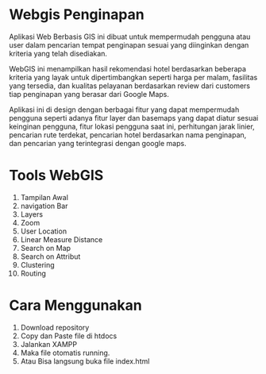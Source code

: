 # Webgis Penginapan

Aplikasi Web Berbasis GIS ini dibuat untuk mempermudah pengguna atau user dalam pencarian tempat penginapan sesuai yang diinginkan dengan kriteria yang telah disediakan.

WebGIS ini menampilkan hasil rekomendasi hotel berdasarkan beberapa kriteria yang layak untuk dipertimbangkan seperti harga per malam, fasilitas yang tersedia, dan kualitas pelayanan berdasarkan review dari customers tiap penginapan yang berasar dari Google Maps.

Aplikasi ini di design dengan berbagai fitur yang dapat mempermudah pengguna seperti adanya fitur layer dan basemaps yang dapat diatur sesuai keinginan pengguna, fitur lokasi pengguna saat ini, perhitungan jarak linier, pencarian rute terdekat, pencarian hotel berdasarkan nama penginapan, dan pencarian yang terintegrasi dengan google maps.

# Tools WebGIS
1. Tampilan Awal
2. navigation Bar
3. Layers
4. Zoom
5. User Location
6. Linear Measure Distance
7. Search on Map
8. Search on Attribut
9. Clustering
10. Routing

# Cara Menggunakan
1. Download repository
2. Copy dan Paste file di htdocs
3. Jalankan XAMPP
4. Maka file otomatis running.
5. Atau Bisa langsung buka file index.html
